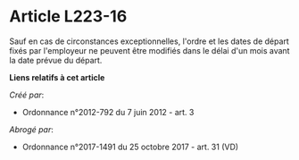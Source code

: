 # Article L223-16

Sauf en cas de circonstances exceptionnelles, l'ordre et les dates de départ fixés par l'employeur ne peuvent être modifiés
dans le délai d'un mois avant la date prévue du départ.

**Liens relatifs à cet article**

_Créé par_:

  - Ordonnance n°2012-792 du 7 juin 2012 - art. 3

_Abrogé par_:

  - Ordonnance n°2017-1491 du 25 octobre 2017 - art. 31 (VD)
